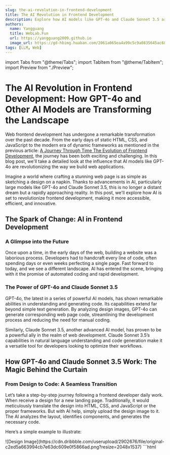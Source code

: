 ```yaml
---
slug: the-ai-revolution-in-frontend-development
title: The AI Revolution in Frontend Development
description: Explore how AI models like GPT-4o and Claude Sonnet 3.5 are revolutionizing frontend development by automating code generation from design images, promising a future of fully automated frontend development.
authors:
  name: Yangguang
  title: WebLab.Fun
  url: https://yangguang2009.github.io
  image_url: https://gd-hbimg.huaban.com/2061a065ea4a99c5c9a0835645ac686987fbcc6e3a9167-pOwbR4_fw658
tags: [LLM, Web]
---
```


import Tabs from "@theme/Tabs";
import TabItem from "@theme/TabItem";
import Preview from "./Preview";

# The AI Revolution in Frontend Development: How GPT-4o and Other AI Models are Transforming the Landscape

Web frontend development has undergone a remarkable transformation over the past decade. From the early days of static HTML, CSS, and JavaScript to the modern era of dynamic frameworks as mentioned in the previous article: [A Journey Through Time The Evolution of Frontend Development](/blog/The-Evolution-of-Frontend-Development), the journey has been both exciting and challenging. In this blog post, we'll take a detailed look at the influence that AI models like GPT-4o are revolutionizing the way we build web applications.

Imagine a world where crafting a stunning web page is as simple as sketching a design on a napkin. Thanks to advancements in AI, particularly large models like GPT-4o and Claude Sonnet 3.5, this is no longer a distant dream but a rapidly approaching reality. In this post, we'll explore how AI is set to revolutionize frontend development, making it more accessible, efficient, and innovative.

<!-- truncate -->

## The Spark of Change: AI in Frontend Development

### A Glimpse into the Future

Once upon a time, in the early days of the web, building a website was a laborious process. Developers had to handcraft every line of code, often spending days or even weeks perfecting a single page. Fast forward to today, and we see a different landscape. AI has entered the scene, bringing with it the promise of automated coding and rapid development.

### The Power of GPT-4o and Claude Sonnet 3.5

GPT-4o, the latest in a series of powerful AI models, has shown remarkable abilities in understanding and generating code. Its capabilities extend far beyond simple text generation. By analyzing design images, GPT-4o can generate corresponding web page code, streamlining the development process and reducing the need for manual coding.

Similarly, Claude Sonnet 3.5, another advanced AI model, has proven to be a powerful ally in the realm of web development. Claude Sonnet 3.5’s capabilities in natural language understanding and code generation make it a versatile tool for developers looking to optimize their workflows.

## How GPT-4o and Claude Sonnet 3.5 Work: The Magic Behind the Curtain

### From Design to Code: A Seamless Transition

Let’s take a step-by-step journey following a frontend developer daily work. When receive a design for a new landing page. Traditionally, it would meticulously translate the design into HTML, CSS, and JavaScript or the proper frameworks. But with AI help, simply upload the design image to it. The AI analyzes the layout, identifies components, and generates the necessary code.

Here’s a simple example to illustrate:

<Tabs>
  <TabItem value="Design" label="Design" default>
    ![Design Image](https://cdn.dribbble.com/userupload/2902676/file/original-c2ed5a663994cb7e63dc609e0f5866ad.png?resize=2048x1537)
  </TabItem>
  <TabItem value="Code" label="Generated Code (PageMaker)">
  ```html
  <html lang="en">
    <head>
      <meta charset="UTF-8" />
      <meta name="viewport" content="width=device-width, initial-scale=1.0" />
      <title>Login Page</title>
      <link
        href="https://fonts.googleapis.com/css2?family=Lato:wght@400&display=swap"
        rel="stylesheet"
      />
      <script src="https://unpkg.com/react/umd/react.development.js"></script>
      <script src="https://unpkg.com/react-dom/umd/react-dom.development.js"></script>
      <script src="https://unpkg.com/@babel/standalone@7.24.10/babel.min.js"></script>
      <script src="https://cdn.tailwindcss.com"></script>
      <script src="https://unpkg.com/dayjs/dayjs.min.js"></script>
      <script src="https://unpkg.com/antd/dist/antd.min.js"></script>
      <script src="https://unpkg.com/@ant-design/icons@5.3.7/dist/index.umd.min.js"></script>
    </head>
    <body class="bg-purple-100 font-sans">
      <div id="root"></div>
      <script type="text/babel">
        const { Form, Input, Button, Checkbox } = antd;
        const { UserOutlined, LockOutlined, GoogleOutlined } = icons;

        function Login() {
          return (
            <div className="flex items-center justify-center h-screen">
              <div className="w-full max-w-md p-8 bg-white rounded-lg shadow-md">
                <div className="mb-8">
                  <h1 className="text-2xl font-bold text-left">Login</h1>
                  <p className="text-gray-500 text-left">Hi, Welcome back 👋</p>
                </div>
                <Form
                  name="login_form"
                  className="login-form"
                  layout="vertical"
                >
                  <Form.Item>
                    <Button
                      type="default"
                      icon={<GoogleOutlined />}
                      size="large"
                      block
                    >
                      Login with Google
                    </Button>
                  </Form.Item>
                  <div className="relative my-6">
                    <div className="absolute inset-0 flex items-center">
                      <div className="w-full border-t border-gray-300"></div>
                    </div>
                    <div className="relative flex justify-center text-sm">
                      <span className="bg-white px-2 text-gray-500">
                        or Login with Email
                      </span>
                    </div>
                  </div>
                  <Form.Item
                    name="email"
                    label="Email"
                    rules={[{ required: true, message: "Please input your Email!" }]}
                  >
                    <Input
                      prefix={<UserOutlined />}
                      placeholder="Email"
                      size="large"
                    />
                  </Form.Item>
                  <Form.Item
                    name="password"
                    label="Password"
                    rules={[{ required: true, message: "Please input your Password!" }]}
                  >
                    <Input.Password
                      prefix={<LockOutlined />}
                      type="password"
                      placeholder="Password"
                      size="large"
                    />
                  </Form.Item>
                  <Form.Item>
                    <Form.Item name="remember" valuePropName="checked" noStyle>
                      <Checkbox>Remember me</Checkbox>
                    </Form.Item>
                    <a className="float-right text-blue-500" href="#">
                      Forgot Password?
                    </a>
                  </Form.Item>
                  <Form.Item>
                    <Button type="primary" htmlType="submit" size="large" block>
                      Login
                    </Button>
                  </Form.Item>
                  <div className="text-center">
                    <span>Not registered yet? </span>
                    <a href="#" className="text-blue-500">
                      Create an account
                    </a>
                  </div>
                </Form>
              </div>
            </div>
          );
        }

        function App() {
          return <Login />;
        }

        ReactDOM.render(<App />, document.getElementById("root"));
      </script>
    </body>

  </html>
  ```
  </TabItem>
  <TabItem value="Webpage Preview"><Preview/></TabItem>
</Tabs>

### The Benefits of AI-Driven Development

1. **Efficiency**: AI reduces the time needed to convert designs into code, allowing developers to focus on more complex tasks. Imagine being able to turn around a complete web page in a matter of hours instead of days.
2. **Consistency**: Automated code generation ensures a uniform coding style, reducing errors and improving maintainability. This consistency is crucial for large projects with multiple contributors.
3. **Accessibility**: Non-developers can create web pages, democratizing the web development process. This opens up opportunities for designers, content creators, and even marketing teams to participate in the development process without deep technical knowledge.

## The Road Ahead: Fully Automated Frontend Development

### A Future Vision

Imagine a future where frontend development is entirely automated. Designers craft their visions, and AI models like GPT-4o and Claude Sonnet 3.5 handle the rest. This shift will enable rapid prototyping, faster iteration cycles, and more innovative web applications.

In this future, the role of the developer evolves from writing and debugging code to overseeing AI-driven processes, ensuring quality, and focusing on high-level design and architecture.

### Real-World Applications

In the rapidly evolving world of web development, innovative tools and applications are continuously emerging to simplify and accelerate the process of creating functional, aesthetically pleasing websites. In this section, we delve into three groundbreaking projects that are redefining how we approach web development: **Make-Real**, **Screenshot-To-Code**, and **PagerMaker**. Each of these tools leverages advanced technologies to transform the way developers and designers work, making the creation of web pages more intuitive and efficient.

#### [Make-Real](https://tldraw.substack.com/p/make-real-the-story-so-far)

The **Make-Real** project, spearheaded by Steve Ruiz, is a remarkable experiment that integrates the capabilities of tldraw and GPT-4V, pushing the boundaries of AI-driven web development. The concept is straightforward yet revolutionary: sketch an interface, press a button, and watch as a fully functional website materializes.

##### Key Features and Workflow:

1. **Interactive Sketching**: Users can draw their user interface directly on the tldraw canvas. This sketch serves as the blueprint for the website.
2. **AI Integration**: By clicking the "Make Real" button, the sketch is sent to GPT-4V, which analyzes the design and generates the corresponding HTML and CSS code. This process happens in a matter of seconds, transforming static sketches into interactive web pages.

3. **Iterative Design**: One of the standout features is the ability to iterate on the design. Users can annotate and modify the generated webpage, send it back to the AI for further refinement, and see the updated result in real-time.

4. **Embedded Previews**: The generated website is embedded directly onto the tldraw canvas, allowing users to resize and interact with it without leaving the application. This seamless integration makes it easy to test responsive designs and make adjustments on the fly.

5. **Community and Collaboration**: The project has garnered significant attention, with thousands of developers and designers sharing their creations and experiments. The community-driven approach helps in continuously improving the tool and exploring new possibilities.

#### [Screenshot-To-Code](https://github.com/abi/screenshot-to-code?tab=readme-ov-file)

The **Screenshot-To-Code** project, available on GitHub, is another innovative tool that leverages AI to convert design images into clean, functional code. This tool is particularly useful for developers who want to quickly prototype websites based on visual designs.

##### Key Features and Workflow:

1. **Image Input**: Users can upload a screenshot or any design image, which the tool then processes to generate the corresponding HTML, CSS, and JavaScript code.

2. **Multiple Framework Support**: The tool supports various frameworks including Tailwind CSS, React, and Vue.js, providing flexibility in how the generated code can be used and integrated into existing projects.

3. **Clean Code Generation**: One of the primary advantages of this tool is its ability to produce clean, maintainable code. This reduces the need for extensive manual adjustments and speeds up the development process.

4. **User-Friendly Interface**: The tool is designed with ease of use in mind, making it accessible even to those with limited coding experience. The intuitive interface allows users to quickly upload images and obtain usable code with minimal effort.

5. **Open Source Community**: Being open source, the project benefits from contributions and feedback from a global community of developers. This collaborative approach ensures continuous improvement and the addition of new features.

#### [PagerMaker](https://pm.weblab.fun/)

**PagerMaker** stands out as a comprehensive solution for transforming design sketches into fully functional web pages. This AI-driven application simplifies the web development process by generating HTML, CSS, and JavaScript code from design inputs, making it an invaluable tool for both designers and developers.

##### Key Features and Workflow:

1. **Design to Code Conversion**: PagerMaker excels at converting design sketches into responsive web pages. Users can import design images or create sketches within the application, and PagerMaker's AI will generate the corresponding code.

2. **Extensive Framework Support**: Users can choose from a variety of JavaScript and CSS frameworks, including React, Vue, Tailwind CSS, and more. This flexibility allows developers to integrate the generated code into their preferred development stack seamlessly.

3. **Custom Components**: PagerMaker allows the addition of custom components, enabling users to incorporate unique design elements and functionalities into their web pages. This feature is particularly useful for creating bespoke websites with specific requirements.

4. **Real-Time Preview and Editing**: The application provides a real-time preview of the generated web page, allowing users to see changes instantly. The integrated code editor lets users make manual adjustments to fine-tune the design and functionality.

5. **User-Friendly Interface**: The intuitive interface of PagerMaker makes it accessible to users with varying levels of technical expertise. The left sidebar menus and main panel buttons are designed to streamline the workflow, from sketching to code generation and preview.

6. **Collaborative Features**: PagerMaker supports collaborative work, allowing multiple users to work on the same project simultaneously. This feature is ideal for teams working on large-scale web development projects.

7. **Documentation and Support**: Comprehensive documentation and support resources are available to help users get started and make the most of PagerMaker's features. This ensures that users can quickly become proficient with the tool and leverage its full potential.

The **Make-Real**, **Screenshot-To-Code**, and **PagerMaker** projects represent significant advancements in the field of web development. By harnessing the power of AI and intuitive design interfaces, these tools make it easier than ever to create high-quality, responsive websites. Whether you're a designer looking to bring your visions to life or a developer aiming to streamline your workflow, these tools offer powerful capabilities to enhance your web development experience.

### Challenges and Considerations

While the benefits are clear, the journey to fully automated frontend development comes with its challenges. Ensuring the security and privacy of AI-generated code, maintaining the creativity and uniqueness of web designs, and managing the potential job displacement in the tech industry are important considerations.

## Conclusion: Embracing the AI Revolution

The journey of frontend development has been a story of continuous evolution and innovation. From the simplicity of HTML, CSS, and JavaScript to the AI-powered tools, each phase has brought new opportunities and challenges.

The emergence of AI models like GPT-4o and Claude Sonnet 3.5 marks a pivotal moment in the history of frontend development. As we stand on the brink of this transformation, it’s essential to embrace these technologies, exploring their potential to innovate and simplify our workflows.

The possibilities are limitless, and the next decade promises to be an exciting time for frontend developers as we embrace the full potential of AI automation.

So, whether you’re a seasoned developer or a curious newcomer, the future of frontend development powered by AI is an exciting journey worth embarking on. Let’s welcome this revolution with open arms and witness the dawn of a new era in web development!

---

:::tip Author’s Note
For more insights and updates on AI in frontend development, stay tuned to our blog.
:::
